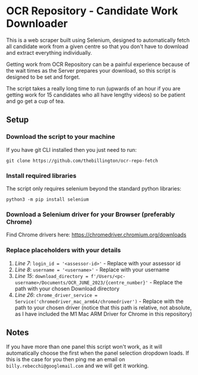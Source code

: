 # OCR Repository - Candidate Work Downloader

This is a web scraper built using Selenium, designed to automatically fetch all candidate work from a given centre so that you don't have to download and extract everything individually.

Getting work from OCR Repository can be a painful experience because of the wait times as the Server prepares your download, so this script is designed to be set and forget.

The script takes a really long time to run (upwards of an hour if you are getting work for 15 candidates who all have lengthy videos) so be patient and go get a cup of tea.

## Setup

### Download the script to your machine

If you have git CLI installed then you just need to run:

`git clone https://github.com/thebillington/ocr-repo-fetch`

### Install required libraries

The script only requires selenium beyond the standard python libraries:

`python3 -m pip install selenium`

### Download a Selenium driver for your Browser (preferably Chrome)

Find Chrome drivers here: https://chromedriver.chromium.org/downloads

### Replace placeholders with your details

1. *Line 7*: `login_id = '<assessor-id>'` - Replace with your assessor id
2. *Line 8*: `username = '<username>'` - Replace with your username
3. *Line 15*: `download_directory = f'/Users/<pc-username>/Documents/OCR_JUNE_2023/{centre_number}'` - Replace the path with your chosen Download directory
4. *Line 26*: `chrome_driver_service = Service('chromedriver_mac_arm64/chromedriver')` - Replace with the path to your chosen driver (notice that this path is relative, not absolute, as I have included the M1 Mac ARM Driver for Chrome in this repository)

## Notes

If you have more than one panel this script won't work, as it will automatically choose the first when the panel selection dropdown loads. If this is the case for you then ping me an email on `billy.rebecchi@googlemail.com` and we will get it working.